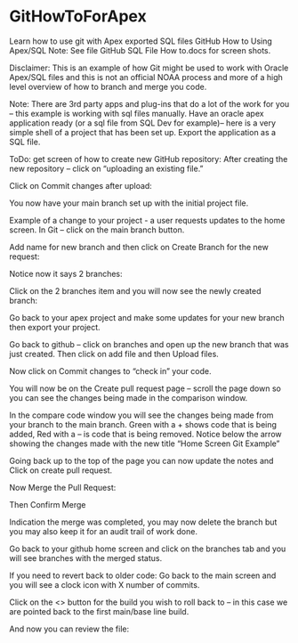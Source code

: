 # GitHowToForApex
Learn how to use git with Apex exported SQL files
GitHub How to Using Apex/SQL
Note: See file GitHub SQL File How to.docs for screen shots.

Disclaimer: This is an example of how Git might be used to work with Oracle Apex/SQL files and this is not an official NOAA process and more of a high level overview of how to branch and merge you code.

Note: There are 3rd party apps and plug-ins that do a lot of the work for you – this example is working with sql files manually. 
Have an oracle apex application ready (or a sql file from SQL Dev for example)– here is a very simple shell of a project that has been set up. Export the application as a SQL file.
 
ToDo: get screen of how to create new GitHub repository:
After creating the new repository – click on “uploading an existing file.”
 
Click on Commit changes after upload:
 

You now have your main branch set up with the initial project file.
 

Example of a change to your project - a user requests updates to the home screen.
In Git – click on the main branch button.
  

Add name for new branch and then click on Create Branch for the new request:
 
Notice now it says 2 branches:
 
Click on the 2 branches item and you will now see the newly created branch:
 


Go back to your apex project and make some updates for your new branch then export your project.
 
Go back to github – click on branches and open up the new branch that was just created. Then click on add file and then Upload files.
 



	



Now click on Commit changes to “check in” your code.
 


 

You will now be on the Create pull request page – scroll the page down so you can see the changes being made in the comparison window.
 

In the compare code window you will see the changes being made from your branch to the main branch.
Green with a + shows code that is being added, Red with a – is code that is being removed.
Notice below the arrow showing the changes made with the new title “Home Screen Git Example”
 

Going back up to the top of the page you can now update the notes and Click on create pull request.
 
Now Merge the Pull Request:
 
Then Confirm Merge 

Indication the merge was completed, you may now delete the branch but you may also keep it for an audit trail of work done. 
 


Go back to your github home screen and click on the branches tab and you will see branches with the merged status.
 

If you need to revert back to older code:
Go back to the main screen and you will see a clock icon with X number of commits. 
 

Click on the <> button for the build you wish to roll back to – in this case we are pointed back to the first main/base line build.
 

And now you can review the file:
 
